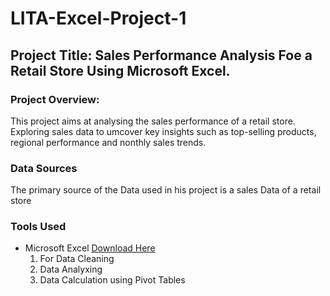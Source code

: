 # LITA-Excel-Project-1

## Project Title: Sales Performance Analysis Foe a Retail Store Using Microsoft Excel.

### Project Overview: 
This project aims at analysing the sales performance of a retail store. Exploring sales data to umcover key insights such as top-selling products, regional performance and nonthly sales trends.

### Data Sources

The primary source of the Data used in his project is a sales Data of a retail store

### Tools Used
- Microsoft Excel [Download Here](https://www.microsoft.com)
  1. For Data Cleaning
  2. Data Analyxing
  3. Data Calculation using Pivot Tables
